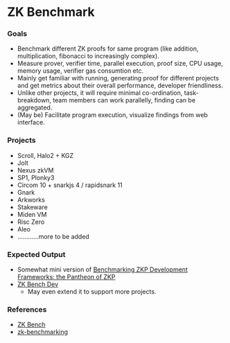 # ZK Benchmark

### Goals
- Benchmark different ZK proofs for same program (like addition, multiplication, fibonacci to increasingly complex). 
- Measure prover, verifier time, parallel execution, proof size, CPU usage, memory usage, verifier gas consumtion etc. 
- Mainly get familiar with running, generating proof for different projects and get metrics about their overall performance, developer friendliness.
- Unlike other projects, it will require minimal co-ordination, task-breakdown, team members can work parallelly, finding can be aggregated.
- (May be) Facilitate program execution, visualize findings from web interface.

### Projects
- Scroll, Halo2 + KGZ
- Jolt
- Nexus zkVM
- SP1, Plonky3
- Circom 10 + snarkjs 4 / rapidsnark 11
- Gnark
- Arkworks
- Stakeware
- Miden VM
- Risc Zero
- Aleo
- ............more to be added

### Expected Output 
- Somewhat mini version of [Benchmarking ZKP Development Frameworks: the Pantheon of ZKP](https://ethresear.ch/t/benchmarking-zkp-development-frameworks-the-pantheon-of-zkp/14943)
- [ZK Bench Dev](https://zkbench.dev)
    - May even extend it to support more projects.

### References
- [ZK Bench](https://www.zk-bench.org)
- [zk-benchmarking](https://github.com/delendum-xyz/zk-benchmarking)